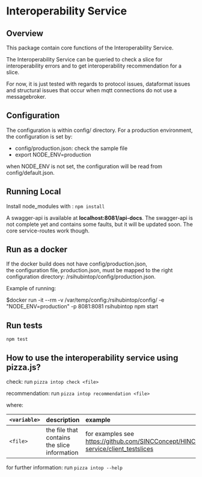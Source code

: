 # Interoperability Service

## Overview
This package contain core functions of the Interoperability Service.

The Interoperability Service can be queried to check a slice for interoperability errors and to get interoperability recommendation for a slice.

For now, it is just tested with regards to protocol issues, dataformat issues and structural issues that occur when mqtt connections do not use a messagebroker.

## Configuration

The configuration is within config/ directory. For a production environment, the configuration is set by:

* config/production.json: check the sample file
* export NODE_ENV=production

when NODE_ENV is not set, the configuration will be read from config/default.json.

## Running Local
Install node_modules with : `npm install`

A swagger-api is available at **localhost:8081/api-docs**.
The swagger-api is not complete yet and contains some faults, but it will be updated soon. The core service-routes work though.  

## Run as a docker

If the docker build does not have config/production.json,  
the configuration file, production.json, must be mapped to the right configuration directory: /rsihubintop/config/production.json.

Example of running:

 $docker run -it --rm  -v /var/temp/config:/rsihubintop/config/ -e "NODE_ENV=production"  -p 8081:8081 rsihubintop npm start


## Run tests
`npm test`


## How to use the interoperability service using pizza.js?
  check: run `pizza intop check <file>`

  recommendation: run `pizza intop recommendation <file>`

  where:

  |`<variable>`| description | example |
  |:--- |:--- | :---|
  | `<file>` | the file that contains the slice information | for examples see https://github.com/SINCConcept/HINC/tree/master/interoperability-service/client_testslices |


  for further information: run `pizza intop --help`
